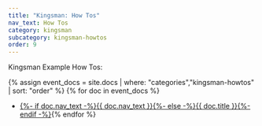 ```yaml
---
title: "Kingsman: How Tos"
nav_text: How Tos
category: kingsman
subcategory: kingsman-howtos
order: 9
---
```


Kingsman Example How Tos:

{% assign event_docs = site.docs | where: "categories","kingsman-howtos" | sort: "order" %}
{% for doc in event_docs %}
* [{%- if doc.nav_text -%}{{ doc.nav_text }}{%- else -%}{{ doc.title }}{%- endif -%}]({{doc.url}}){% endfor %}
